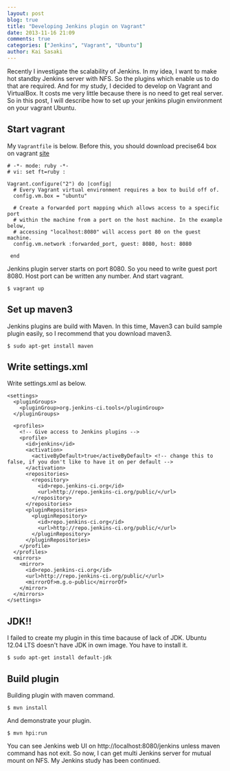 ```yaml
---
layout: post
blog: true
title: "Developing Jenkins plugin on Vagrant"
date: 2013-11-16 21:09
comments: true
categories: ["Jenkins", "Vagrant", "Ubuntu"]
author: Kai Sasaki
---
```


Recently I investigate the scalability of Jenkins. In my idea, I want to make hot standby Jenkins server with NFS. So the plugins which enable us to do that are required. And for my study, I decided to develop on Vagrant and VirtualBox. It costs me very little because there is no need to get real server.  So in this post, I will describe how to set up your jenkins plugin environment on your vagrant Ubuntu.

## Start vagrant

My `Vagrantfile` is below. Before this, you should download precise64 box on vagrant [site](http://www.vagrantbox.es/)

```
# -*- mode: ruby -*-
# vi: set ft=ruby :

Vagrant.configure("2") do |config|
  # Every Vagrant virtual environment requires a box to build off of.
  config.vm.box = "ubuntu"

  # Create a forwarded port mapping which allows access to a specific port
  # within the machine from a port on the host machine. In the example below,
  # accessing "localhost:8080" will access port 80 on the guest machine.
  config.vm.network :forwarded_port, guest: 8080, host: 8080

 end
```
Jenkins plugin server starts on port 8080. So you need to write guest port 8080. Host port can be written any number.
And start vagrant.

```
$ vagrant up
```

## Set up maven3

Jenkins plugins are build with Maven. In this time, Maven3 can build sample plugin easily, so I recommend that you download maven3.

```
$ sudo apt-get install maven
```

## Write settings.xml

Write settings.xml as below.

```
<settings>
  <pluginGroups>
    <pluginGroup>org.jenkins-ci.tools</pluginGroup>
  </pluginGroups>

  <profiles>
    <!-- Give access to Jenkins plugins -->
    <profile>
      <id>jenkins</id>
      <activation>
        <activeByDefault>true</activeByDefault> <!-- change this to false, if you don't like to have it on per default -->
      </activation>
      <repositories>
        <repository>
          <id>repo.jenkins-ci.org</id>
          <url>http://repo.jenkins-ci.org/public/</url>
        </repository>
      </repositories>
      <pluginRepositories>
        <pluginRepository>
          <id>repo.jenkins-ci.org</id>
          <url>http://repo.jenkins-ci.org/public/</url>
        </pluginRepository>
      </pluginRepositories>
    </profile>
  </profiles>
  <mirrors>
    <mirror>
      <id>repo.jenkins-ci.org</id>
      <url>http://repo.jenkins-ci.org/public/</url>
      <mirrorOf>m.g.o-public</mirrorOf>
    </mirror>
  </mirrors>
</settings>
```

## JDK!!

I failed to create my plugin in this time bacause of lack of JDK. Ubuntu 12.04 LTS doesn't have JDK in own image. You have to install it.

```
$ sudo apt-get install default-jdk
```

## Build plugin

Building plugin with maven command.

```
$ mvn install
```

And demonstrate your plugin.

```
$ mvn hpi:run
```

You can see Jenkins web UI on http://localhost:8080/jenkins unless maven command has not exit.
So now, I can get multi Jenkins server for mutual mount on NFS. My Jenkins study has been continued.
